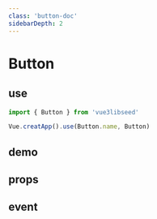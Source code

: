 ```yaml
---
class: 'button-doc'
sidebarDepth: 2
---
```

# Button

## use

```javascript
import { Button } from 'vue3libseed'

Vue.creatApp().use(Button.name, Button)
```

## demo

<demo-wrapper
  src="src/packages/button/demo"
/>

## props

## event

